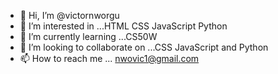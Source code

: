 - 👋 Hi, I’m @victornworgu
- 👀 I’m interested in ...HTML CSS JavaScript Python
- 🌱 I’m currently learning ...CS50W
- 💞️ I’m looking to collaborate on ...CSS JavaScript and Python
- 📫 How to reach me ... nwovic1@gmail.com

<!---
victornworgu/victornworgu is a ✨ special ✨ repository because its `README.md` (this file) appears on your GitHub profile.
You can click the Preview link to take a look at your changes.
--->
